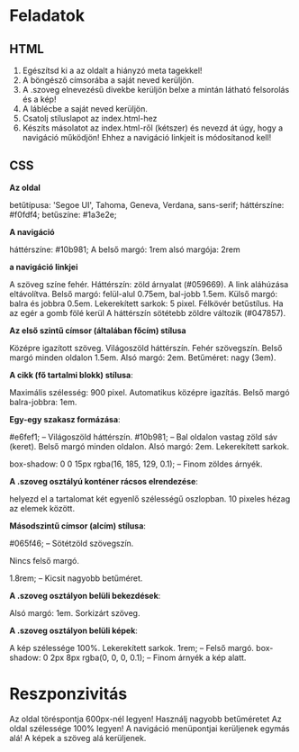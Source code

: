 # Feladatok

## HTML

1. Egészítsd ki a az oldalt a hiányzó meta tagekkel!
2. A böngésző címsorába a saját neved kerüljön.
3. A .szoveg elnevezésű divekbe kerüljön belxe a mintán látható felsorolás  és a kép!
4. A láblécbe  a saját neved kerüljön. 
5. Csatolj stíluslapot az index.html-hez
6. Készíts másolatot az index.html-ről (kétszer) és nevezd át úgy, hogy a navigáció működjön! Ehhez a navigáció linkjeit is módosítanod kell!

## CSS

**Az oldal**

betűtípusa:   'Segoe UI', Tahoma, Geneva, Verdana, sans-serif;
háttérszíne: #f0fdf4;
betűszíne: #1a3e2e;

**A navigáció**

háttérszíne:  #10b981;
A belső margó: 1rem
alsó margója: 2rem

**a navigáció linkjei**

A szöveg színe fehér.
Háttérszín: zöld árnyalat (#059669).
A link aláhúzása eltávolítva.
Belső margó: felül-alul 0.75em, bal-jobb 1.5em.
Külső margó: balra és jobbra 0.5em.
Lekerekített sarkok: 5 pixel.
Félkövér betűstílus.
Ha az egér a gomb fölé kerül A háttérszín sötétebb zöldre változik (#047857).

**Az első szintű címsor (általában főcím) stílusa**

Középre igazított szöveg.
Világoszöld háttérszín.
Fehér szövegszín.
Belső margó minden oldalon 1.5em.
Alsó margó: 2em.
Betűméret: nagy (3em).

**A cikk (fő tartalmi blokk) stílusa**:

Maximális szélesség: 900 pixel.
Automatikus középre igazítás.
Belső margó balra-jobbra: 1em.

**Egy-egy szakasz formázása**:

#e6fef1; – Világoszöld háttérszín.
#10b981; – Bal oldalon vastag zöld sáv (keret).
Belső margó minden oldalon.
Alsó margó: 2em.
Lekerekített sarkok.

box-shadow: 0 0 15px rgba(16, 185, 129, 0.1); – Finom zöldes árnyék.

**A .szoveg osztályú konténer rácsos elrendezése**:

helyezd el a tartalomat két egyenlő  szélességű oszlopban.
10 pixeles hézag az elemek között.

**Másodszintű címsor (alcím) stílusa**:

#065f46; – Sötétzöld szövegszín.

Nincs felső margó.

1.8rem; – Kicsit nagyobb betűméret.

**A .szoveg osztályon belüli bekezdések**:

Alsó margó: 1em.
Sorkizárt szöveg.

**A .szoveg osztályon belüli képek**:

A kép szélessége 100%.
Lekerekített sarkok.
1rem; – Felső margó.
box-shadow: 0 2px 8px rgba(0, 0, 0, 0.1); – Finom árnyék a kép alatt.

# Reszponzivitás


Az oldal  töréspontja 600px-nél legyen!
Használj nagyobb betűméretet
Az oldal szélessége 100% legyen!
A navigáció menüpontjai kerüljenek egymás alá!
A képek a szöveg alá kerüljenek. 
